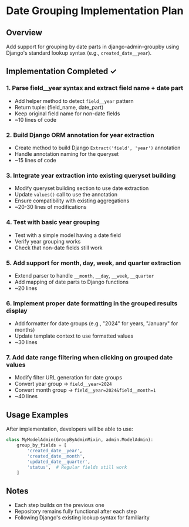 # Date Grouping Implementation Plan

## Overview
Add support for grouping by date parts in django-admin-groupby using Django's standard lookup syntax (e.g., `created_date__year`).

## Implementation Completed ✓

### 1. Parse field__year syntax and extract field name + date part
- Add helper method to detect `field__year` pattern
- Return tuple: (field_name, date_part)
- Keep original field name for non-date fields
- ~10 lines of code

### 2. Build Django ORM annotation for year extraction
- Create method to build Django `Extract('field', 'year')` annotation
- Handle annotation naming for the queryset
- ~15 lines of code

### 3. Integrate year extraction into existing queryset building
- Modify queryset building section to use date extraction
- Update `values()` call to use the annotation
- Ensure compatibility with existing aggregations
- ~20-30 lines of modifications

### 4. Test with basic year grouping
- Test with a simple model having a date field
- Verify year grouping works
- Check that non-date fields still work

### 5. Add support for month, day, week, and quarter extraction
- Extend parser to handle `__month`, `__day`, `__week`, `__quarter`
- Add mapping of date parts to Django functions
- ~20 lines

### 6. Implement proper date formatting in the grouped results display
- Add formatter for date groups (e.g., "2024" for years, "January" for months)
- Update template context to use formatted values
- ~30 lines

### 7. Add date range filtering when clicking on grouped date values
- Modify filter URL generation for date groups
- Convert year group → `field__year=2024`
- Convert month group → `field__year=2024&field__month=1`
- ~40 lines

## Usage Examples

After implementation, developers will be able to use:

```python
class MyModelAdmin(GroupByAdminMixin, admin.ModelAdmin):
    group_by_fields = [
        'created_date__year',
        'created_date__month',
        'updated_date__quarter',
        'status',  # Regular fields still work
    ]
```

## Notes
- Each step builds on the previous one
- Repository remains fully functional after each step
- Following Django's existing lookup syntax for familiarity